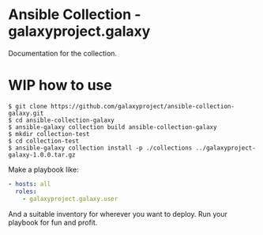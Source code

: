 # Ansible Collection - galaxyproject.galaxy

Documentation for the collection.

# WIP how to use

```console
$ git clone https://github.com/galaxyproject/ansible-collection-galaxy.git
$ cd ansible-collection-galaxy
$ ansible-galaxy collection build ansible-collection-galaxy
$ mkdir collection-test
$ cd collection-test
$ ansible-galaxy collection install -p ./collections ../galaxyproject-galaxy-1.0.0.tar.gz
```

Make a playbook like:

```yaml
- hosts: all
  roles:
    - galaxyproject.galaxy.user
```

And a suitable inventory for wherever you want to deploy. Run your playbook for fun and profit.
